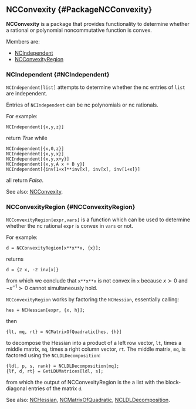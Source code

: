 ## NCConvexity {#PackageNCConvexity}

**NCConvexity** is a package that provides functionality to determine whether a rational or polynomial noncommutative function is convex.

Members are:

* [NCIndependent](#NCIndependent)
* [NCConvexityRegion](#NCConvexityRegion)

### NCIndependent {#NCIndependent}

`NCIndependent[list]` attempts to determine whether the nc entries of `list` are independent.

Entries of `NCIndependent` can be nc polynomials or nc rationals.

For example:

    NCIndependent[{x,y,z}]

return *True* while

    NCIndependent[{x,0,z}]
    NCIndependent[{x,y,x}]
    NCIndependent[{x,y,x+y}]
    NCIndependent[{x,y,A x + B y}]
    NCIndependent[{inv[1+x]**inv[x], inv[x], inv[1+x]}]

all return *False*.

See also:
[NCConvexity](#NCConvexity).

### NCConvexityRegion {#NCConvexityRegion}

`NCConvexityRegion[expr,vars]` is a function which can be used to determine whether the nc rational `expr` is convex in `vars` or not.

For example:

    d = NCConvexityRegion[x**x**x, {x}];

returns

    d = {2 x, -2 inv[x]}

from which we conclude that `x**x**x` is not convex in `x` because $x \succ 0$ and $-{x}^{-1} \succ 0$ cannot simultaneously hold.

`NCConvexityRegion` works by factoring the `NCHessian`, essentially calling:

    hes = NCHessian[expr, {x, h}];

then 

    {lt, mq, rt} = NCMatrixOfQuadratic[hes, {h}]

to decompose the Hessian into a product of a left row vector, `lt`, times a middle matrix, `mq`, times a right column vector, `rt`. The middle matrix, `mq`, is factored using the `NCLDLDecomposition`:

    {ldl, p, s, rank} = NCLDLDecomposition[mq];
    {lf, d, rt} = GetLDUMatrices[ldl, s];

from which the output of NCConvexityRegion is the a list with the block-diagonal entries of the matrix `d`.

See also:
[NCHessian](#NCHessian), [NCMatrixOfQuadratic](#NCMatrixOfQuadratic), [NCLDLDecomposition](#NCLDLDecomposition).

